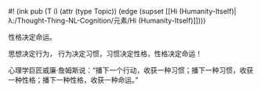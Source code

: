 #! (ink pub (T i) (attr (type Topic)) (edge (supset [[Hi (Humanity-Itself)|λ:/Thought-Thing-NL-Cognition/元素/Hi (Humanity-Itself)]])))

性格决定命运。

思想决定行为， 行为决定习惯，习惯决定性格，性格决定命运！

心理学巨匠威廉·詹姆斯说：“播下一个行动，收获一种习惯；播下一种习惯，收获一种性格；播下一种性格，收获一种命运。”